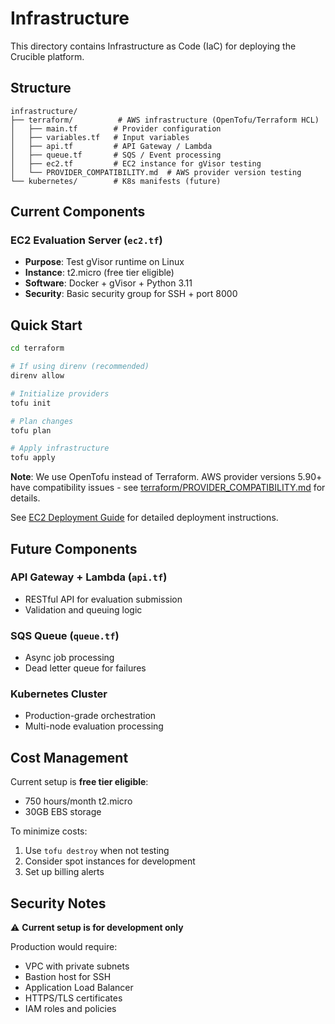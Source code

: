 # Infrastructure

This directory contains Infrastructure as Code (IaC) for deploying the Crucible platform.

## Structure

```
infrastructure/
├── terraform/          # AWS infrastructure (OpenTofu/Terraform HCL)
│   ├── main.tf        # Provider configuration
│   ├── variables.tf   # Input variables
│   ├── api.tf         # API Gateway / Lambda
│   ├── queue.tf       # SQS / Event processing
│   ├── ec2.tf         # EC2 instance for gVisor testing
│   └── PROVIDER_COMPATIBILITY.md  # AWS provider version testing
└── kubernetes/        # K8s manifests (future)
```

## Current Components

### EC2 Evaluation Server (`ec2.tf`)
- **Purpose**: Test gVisor runtime on Linux
- **Instance**: t2.micro (free tier eligible)
- **Software**: Docker + gVisor + Python 3.11
- **Security**: Basic security group for SSH + port 8000

## Quick Start

```bash
cd terraform

# If using direnv (recommended)
direnv allow

# Initialize providers
tofu init

# Plan changes
tofu plan

# Apply infrastructure
tofu apply
```

**Note**: We use OpenTofu instead of Terraform. AWS provider versions 5.90+ have compatibility issues - see [terraform/PROVIDER_COMPATIBILITY.md](terraform/PROVIDER_COMPATIBILITY.md) for details.

See [EC2 Deployment Guide](../docs/ec2-deployment-guide.md) for detailed deployment instructions.

## Future Components

### API Gateway + Lambda (`api.tf`)
- RESTful API for evaluation submission
- Validation and queuing logic

### SQS Queue (`queue.tf`)  
- Async job processing
- Dead letter queue for failures

### Kubernetes Cluster
- Production-grade orchestration
- Multi-node evaluation processing

## Cost Management

Current setup is **free tier eligible**:
- 750 hours/month t2.micro
- 30GB EBS storage

To minimize costs:
1. Use `tofu destroy` when not testing
2. Consider spot instances for development
3. Set up billing alerts

## Security Notes

⚠️ **Current setup is for development only**

Production would require:
- VPC with private subnets
- Bastion host for SSH
- Application Load Balancer
- HTTPS/TLS certificates
- IAM roles and policies